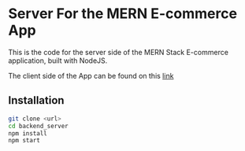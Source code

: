 # Server For the MERN E-commerce App

This is the code for the server side of the MERN Stack E-commerce application, built with NodeJS.

The client side of the App can be found on this [link](https://github.com/Joseph-Mutua/front_client)

## Installation

```bash
git clone <url>
cd backend_server
npm install
npm start
```
